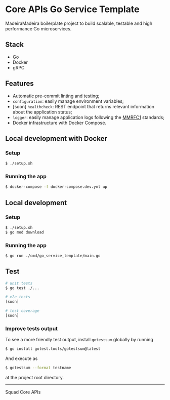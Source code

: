 # Core APIs Go Service Template

MadeiraMadeira boilerplate project to build scalable, testable and high performance Go microservices.

## Stack
- Go
- Docker
- gRPC

## Features
- Automatic pre-commit linting and testing;
- `configuration`: easily manage environment variables;
- [soon] `healthcheck`: REST endpoint that returns relevant information about the application status;
- `logger`: easily manage application logs following the [MMRFC1](https://madeiramadeira.atlassian.net/wiki/spaces/CAR/pages/2317942893/MMRFC+1+-+Log) standards;
- Docker infrastructure with Docker Compose.

## Local development with Docker

### Setup
```bash
$ ./setup.sh
```

### Running the app

```bash
$ docker-compose -f docker-compose.dev.yml up
```

## Local development

### Setup
```bash
$ ./setup.sh
$ go mod download
```

### Running the app

```bash
$ go run ./cmd/go_service_template/main.go
```

## Test

```bash
# unit tests
$ go test ./...

# e2e tests
[soon]

# test coverage
[soon]
``` 

### Improve tests output

To see a more friendly test output, install `gotestsum` globally by running
```bash
$ go install gotest.tools/gotestsum@latest
```
And execute as
```bash
$ gotestsum --format testname 
```
at the project root directory.

---
Squad Core APIs